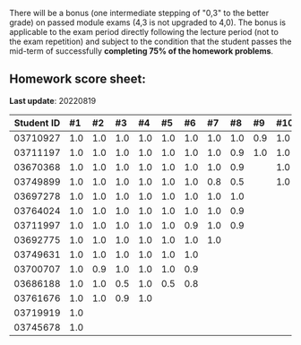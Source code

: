 There will be a bonus (one intermediate stepping of "0,3" to the better grade) on passed module exams (4,3 is not upgraded to 4,0). The bonus is applicable to the exam period directly following the lecture period (not to the exam repetition) and subject to the condition that the student passes the mid-term of successfully **completing 75% of the homework problems**.


## Homework score sheet:

**Last update**: 20220819

| Student ID | #1   | #2   | #3   | #4   | #5   | #6   | #7   | #8   | #9   | #10  | Sum  |
| ---------- | :--- | :--- | :--- | :--- | :--- | :--- | :--- | :--- | :--- | :--- | :--- |
| 03710927   | 1.0  | 1.0  | 1.0  | 1.0  | 1.0  | 1.0  | 1.0  | 1.0  | 0.9  | 1.0  | 9.9  |
| 03711197   | 1.0  | 1.0  | 1.0  | 1.0  | 1.0  | 1.0  | 1.0  | 0.9  | 1.0  | 1.0  | 9.9  |
| 03670368   | 1.0  | 1.0  | 1.0  | 1.0  | 1.0  | 1.0  | 1.0  | 0.9  |      | 1.0  | 8.9  |
| 03749899   | 1.0  | 1.0  | 1.0  | 1.0  | 1.0  | 1.0  | 0.8  | 0.5  |      | 1.0  | 8.3  |
| 03697278   | 1.0  | 1.0  | 1.0  | 1.0  | 1.0  | 1.0  | 1.0  | 1.0  |      |      | 8.0  |
| 03764024   | 1.0  | 1.0  | 1.0  | 1.0  | 1.0  | 1.0  | 1.0  | 0.9  |      |      | 7.9  |
| 03711997   | 1.0  | 1.0  | 1.0  | 1.0  | 1.0  | 0.9  | 1.0  | 0.9  |      |      | 7.8  |
| 03692775   | 1.0  | 1.0  | 1.0  | 1.0  | 1.0  | 1.0  | 1.0  |      |      |      | 7.0  |
| 03749631   | 1.0  | 1.0  | 1.0  | 1.0  | 1.0  | 1.0  |      |      |      |      | 6.0  |
| 03700707   | 1.0  | 0.9  | 1.0  | 1.0  | 1.0  | 0.9  |      |      |      |      | 5.8  |
| 03686188   | 1.0  | 1.0  | 0.5  | 1.0  | 0.5  | 0.8  |      |      |      |      | 4.8  |
| 03761676   | 1.0  | 1.0  | 0.9  | 1.0  |      |      |      |      |      |      | 3.9  |
| 03719919   | 1.0  |      |      |      |      |      |      |      |      |      | 1.0  |
| 03745678   | 1.0  |      |      |      |      |      |      |      |      |      | 1.0  |
